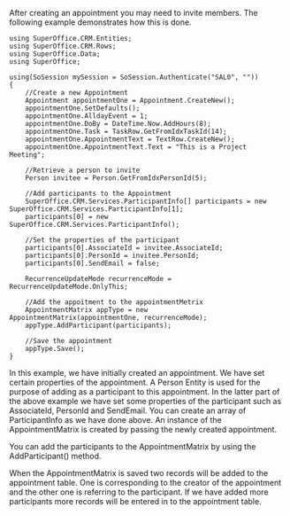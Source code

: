 <properties date="2016-05-10"
SortOrder="5"
/>

After creating an appointment you may need to invite members. The following example demonstrates how this is done.

```
using SuperOffice.CRM.Entities;
using SuperOffice.CRM.Rows;
using SuperOffice.Data;
using SuperOffice;
 
using(SoSession mySession = SoSession.Authenticate("SAL0", ""))
{
    //Create a new Appointment
    Appointment appointmentOne = Appointment.CreateNew();
    appointmentOne.SetDefaults();
    appointmentOne.AlldayEvent = 1;
    appointmentOne.DoBy = DateTime.Now.AddHours(8);
    appointmentOne.Task = TaskRow.GetFromIdxTaskId(14);
    appointmentOne.AppointmentText = TextRow.CreateNew();
    appointmentOne.AppointmentText.Text = "This is a Project
Meeting";
 
    //Retrieve a person to invite
    Person invitee = Person.GetFromIdxPersonId(5);
 
    //Add participants to the Appointment
    SuperOffice.CRM.Services.ParticipantInfo[] participants = new
SuperOffice.CRM.Services.ParticipantInfo[1];
    participants[0] = new
SuperOffice.CRM.Services.ParticipantInfo();
 
    //Set the properties of the participant
    participants[0].AssociateId = invitee.AssociateId;
    participants[0].PersonId = invitee.PersonId;
    participants[0].SendEmail = false;
 
    RecurrenceUpdateMode recurrenceMode =
RecurrenceUpdateMode.OnlyThis;
 
    //Add the appoitment to the appointmentMetrix
    AppointmentMatrix appType = new
AppointmentMatrix(appointmentOne, recurrenceMode);
    appType.AddParticipant(participants);
 
    //Save the appointment
    appType.Save();
}
```

 

In this example, we have initially created an appointment. We have set certain properties of the appointment. A Person Entity is used for the purpose of adding as a participant to this appointment. In the latter part of the above example we have set some properties of the participant such as AssociateId, PersonId and SendEmail. You can create an array of ParticipantInfo as we have done above. An   instance of the AppointmentMatrix is created by passing the newly created appointment.

You can add the participants to the AppointmentMatrix by using the AddParticipant() method.

When the AppointmentMatrix is saved two records will be added to the appointment table.  One is corresponding to the creator of the appointment and the other one is referring to the participant. If we have added more participants more records will be entered in to the appointment table.
